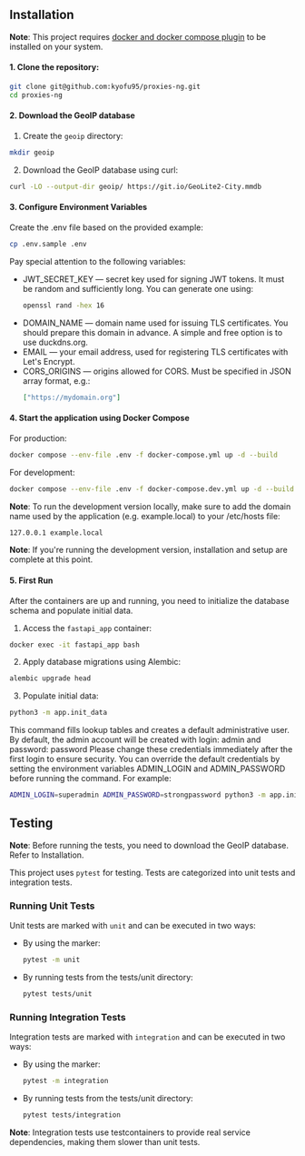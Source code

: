 ## Installation

**Note**: This project requires [docker and docker compose plugin](https://www.docker.com/get-started/) to be installed on your system.

#### 1. Clone the repository:
   ```sh
   git clone git@github.com:kyofu95/proxies-ng.git
   cd proxies-ng
   ```
#### 2. Download the GeoIP database
1. Create the `geoip` directory:
  ```sh
  mkdir geoip
  ```
2. Download the GeoIP database using curl:
  ```sh
  curl -LO --output-dir geoip/ https://git.io/GeoLite2-City.mmdb
  ```
#### 3. Configure Environment Variables
Create the .env file based on the provided example:
```sh
cp .env.sample .env
```
Pay special attention to the following variables:
- JWT_SECRET_KEY — secret key used for signing JWT tokens. It must be random and sufficiently long. You can generate one using:
  ```sh
  openssl rand -hex 16
  ```
- DOMAIN_NAME — domain name used for issuing TLS certificates. You should prepare this domain in advance. A simple and free option is to use duckdns.org.
- EMAIL — your email address, used for registering TLS certificates with Let's Encrypt.
- CORS_ORIGINS — origins allowed for CORS. Must be specified in JSON array format, e.g.:
   ```json
   ["https://mydomain.org"]
   ```
#### 4. Start the application using Docker Compose
For production:
```sh
docker compose --env-file .env -f docker-compose.yml up -d --build
```
For development:
```sh
docker compose --env-file .env -f docker-compose.dev.yml up -d --build 
```
**Note**: To run the development version locally, make sure to add the domain name used by the application (e.g. example.local) to your /etc/hosts file:
 ```sh
 127.0.0.1 example.local
 ```
**Note**: If you're running the development version, installation and setup are complete at this point.

#### 5. First Run
After the containers are up and running, you need to initialize the database schema and populate initial data.

1. Access the `fastapi_app` container:
```sh
docker exec -it fastapi_app bash
```
2. Apply database migrations using Alembic:
```sh
alembic upgrade head
```
3. Populate initial data:
```sh
python3 -m app.init_data
```
This command fills lookup tables and creates a default administrative user.
By default, the admin account will be created with login: admin and password: password
Please change these credentials immediately after the first login to ensure security.
You can override the default credentials by setting the environment variables ADMIN_LOGIN and ADMIN_PASSWORD before running the command. For example:
```sh
ADMIN_LOGIN=superadmin ADMIN_PASSWORD=strongpassword python3 -m app.init_data
```

## Testing
**Note**: Before running the tests, you need to download the GeoIP database. Refer to Installation.

This project uses `pytest` for testing. Tests are categorized into unit tests and integration tests.

### Running Unit Tests
Unit tests are marked with `unit` and can be executed in two ways:
- By using the marker:
  ```sh
  pytest -m unit
  ```
- By running tests from the tests/unit directory:
  ```sh
  pytest tests/unit
  ```

### Running Integration Tests
Integration tests are marked with `integration` and can be executed in two ways:
- By using the marker:
  ```sh
  pytest -m integration
  ```
- By running tests from the tests/unit directory:
  ```sh
  pytest tests/integration
  ```
**Note**: Integration tests use testcontainers to provide real service dependencies, making them slower than unit tests.
